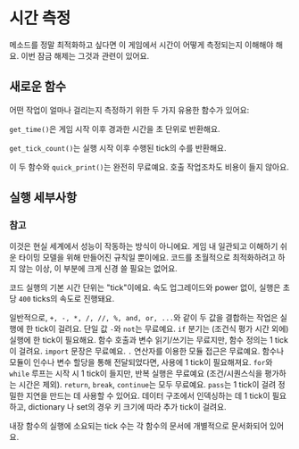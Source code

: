 # 시간 측정
메소드를 정말 최적화하고 싶다면 이 게임에서 시간이 어떻게 측정되는지 이해해야 해요. 이번 잠금 해제는 그것과 관련이 있어요.

## 새로운 함수
어떤 작업이 얼마나 걸리는지 측정하기 위한 두 가지 유용한 함수가 있어요:

`get_time()`은 게임 시작 이후 경과한 시간을 초 단위로 반환해요.

`get_tick_count()`는 실행 시작 이후 수행된 tick의 수를 반환해요.

이 두 함수와 `quick_print()`는 완전히 무료예요. 호출 작업조차도 비용이 들지 않아요.

## 실행 세부사항

### 참고
이것은 현실 세계에서 성능이 작동하는 방식이 아니에요. 게임 내 일관되고 이해하기 쉬운 타이밍 모델을 위해 만들어진 규칙일 뿐이에요.
코드를 초월적으로 최적화하려고 하지 않는 이상, 이 부분에 크게 신경 쓸 필요는 없어요.

코드 실행의 기본 시간 단위는 "tick"이에요. 속도 업그레이드와 power 없이, 실행은 초당 `400` ticks의 속도로 진행돼요.

일반적으로, `+, -, *, /, //, %, and, or, ...`와 같이 두 값을 결합하는 작업은 실행에 한 tick이 걸려요.
단일 값 `-`와 `not`는 무료예요.
`if` 분기는 (조건식 평가 시간 외에) 실행에 한 tick이 필요해요.
함수 호출과 변수 읽기/쓰기는 무료지만, 함수 정의는 1 tick이 걸려요.
`import` 문장은 무료예요.
`.` 연산자를 이용한 모듈 접근은 무료예요.
함수나 모듈이 인수나 변수 할당을 통해 전달되었다면, 사용에 1 tick이 필요해져요.
`for`와 `while` 루프는 시작 시 1 tick이 들지만, 반복 실행은 무료예요 (조건/시퀀스식을 평가하는 시간은 제외).
`return`, `break`, `continue`는 모두 무료예요.
`pass`는 1 tick이 걸려 정밀한 지연을 만드는 데 사용할 수 있어요.
데이터 구조에서 인덱싱하는 데 1 tick이 필요하고, dictionary 나 set의 경우 키 크기에 따라 추가 tick이 걸려요.

내장 함수의 실행에 소요되는 tick 수는 각 함수의 문서에 개별적으로 문서화되어 있어요.